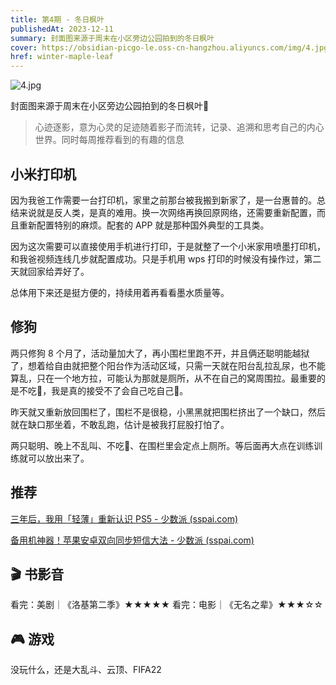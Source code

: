 ```yaml
---
title: 第4期 - 冬日枫叶
publishedAt: 2023-12-11
summary: 封面图来源于周末在小区旁边公园拍到的冬日枫叶
cover: https://obsidian-picgo-le.oss-cn-hangzhou.aliyuncs.com/img/4.jpg
href: winter-maple-leaf
---
```

![4.jpg](https://obsidian-picgo-le.oss-cn-hangzhou.aliyuncs.com/img/4.jpg)

封面图来源于周末在小区旁边公园拍到的冬日枫叶🍁

>心迹逐影，意为心灵的足迹随着影子而流转，记录、追溯和思考自己的内心世界。同时每周推荐看到的有趣的信息

## 小米打印机

因为我爸工作需要一台打印机，家里之前那台被我搬到新家了，是一台惠普的。总结来说就是反人类，是真的难用。换一次网络再换回原网络，还需要重新配置，而且重新配置特别的麻烦。配套的 APP 就是那种国外典型的工具类。

因为这次需要可以直接使用手机进行打印，于是就整了一个小米家用喷墨打印机，和我爸视频连线几步就配置成功。只是手机用 wps 打印的时候没有操作过，第二天就回家给弄好了。

总体用下来还是挺方便的，持续用着再看看墨水质量等。

## 修狗

两只修狗 8 个月了，活动量加大了，再小围栏里跑不开，并且俩还聪明能越狱了，想着给自由就把整个阳台作为活动区域，只需一天就在阳台乱拉乱尿，也不能算乱，只在一个地方拉，可能认为那就是厕所，从不在自己的窝周围拉。最重要的是不吃💩，我是真的接受不了会自己吃自己💩。

昨天就又重新放回围栏了，围栏不是很稳，小黑黑就把围栏挤出了一个缺口，然后就在缺口那坐着，不敢乱跑，估计是被我打屁股打怕了。

两只聪明、晚上不乱叫、不吃💩、在围栏里会定点上厕所。等后面再大点在训练训练就可以放出来了。

## 推荐

[三年后，我用「轻薄」重新认识 PS5 - 少数派 (sspai.com)](https://sspai.com/post/84916)

[备用机神器！苹果安卓双向同步短信大法 - 少数派 (sspai.com)](https://sspai.com/post/84621)

## 🎬 书影音

看完：美剧｜《洛基第二季》★★★★★
看完：电影｜《无名之辈》★★★☆☆

## 🎮 游戏

没玩什么，还是大乱斗、云顶、FIFA22
